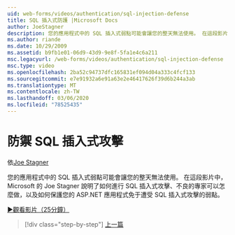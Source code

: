 ```yaml
---
uid: web-forms/videos/authentication/sql-injection-defense
title: SQL 插入式防護 |Microsoft Docs
author: JoeStagner
description: 您的應用程式中的 SQL 插入式弱點可能會讓您的整天無法使用。 在這段影片中，Microsoft 的 Joe Stagner 會說明 SQL 插入式攻擊如何 happ 。
ms.author: riande
ms.date: 10/29/2009
ms.assetid: b9fb1e01-06d9-43d9-9e8f-5fa1e4c6a211
msc.legacyurl: /web-forms/videos/authentication/sql-injection-defense
msc.type: video
ms.openlocfilehash: 2ba52c94737dfc165831ef094d04a333c4fcf133
ms.sourcegitcommit: e7e91932a6e91a63e2e46417626f39d6b244a3ab
ms.translationtype: MT
ms.contentlocale: zh-TW
ms.lasthandoff: 03/06/2020
ms.locfileid: "78525435"
---
```

# <a name="sql-injection-defense"></a>防禦 SQL 插入式攻擊

依[Joe Stagner](https://github.com/JoeStagner)

您的應用程式中的 SQL 插入式弱點可能會讓您的整天無法使用。 在這段影片中，Microsoft 的 Joe Stagner 說明了如何進行 SQL 插入式攻擊、不良的專家可以怎麼做，以及如何保護您的 ASP.NET 應用程式免于遭受 SQL 插入式攻擊的弱點。

[&#9654;觀看影片（25分鐘）](https://channel9.msdn.com/Blogs/ASP-NET-Site-Videos/sql-injection-defense)

> [!div class="step-by-step"]
> [上一篇](creating-inactive-users.md)
